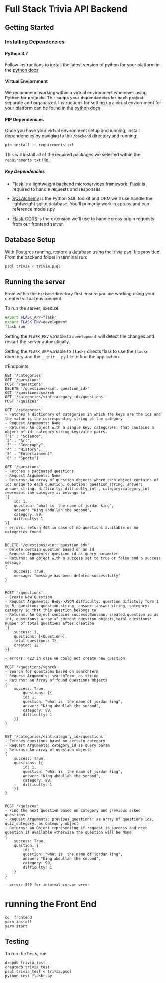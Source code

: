 # Full Stack Trivia API Backend

## Getting Started

### Installing Dependencies

#### Python 3.7

Follow instructions to install the latest version of python for your platform in the [python docs](https://docs.python.org/3/using/unix.html#getting-and-installing-the-latest-version-of-python)

#### Virtual Enviornment

We recommend working within a virtual environment whenever using Python for projects. This keeps your dependencies for each project separate and organaized. Instructions for setting up a virual enviornment for your platform can be found in the [python docs](https://packaging.python.org/guides/installing-using-pip-and-virtual-environments/)

#### PIP Dependencies

Once you have your virtual environment setup and running, install dependencies by naviging to the `/backend` directory and running:

```bash
pip install -r requirements.txt
```

This will install all of the required packages we selected within the `requirements.txt` file.

##### Key Dependencies

- [Flask](http://flask.pocoo.org/)  is a lightweight backend microservices framework. Flask is required to handle requests and responses.

- [SQLAlchemy](https://www.sqlalchemy.org/) is the Python SQL toolkit and ORM we'll use handle the lightweight sqlite database. You'll primarily work in app.py and can reference models.py. 

- [Flask-CORS](https://flask-cors.readthedocs.io/en/latest/#) is the extension we'll use to handle cross origin requests from our frontend server. 

## Database Setup
With Postgres running, restore a database using the trivia.psql file provided. From the backend folder in terminal run:
```bash
psql trivia < trivia.psql
```

## Running the server

From within the `backend` directory first ensure you are working using your created virtual environment.

To run the server, execute:

```bash
export FLASK_APP=flaskr
export FLASK_ENV=development
flask run
```

Setting the `FLASK_ENV` variable to `development` will detect file changes and restart the server automatically.

Setting the `FLASK_APP` variable to `flaskr` directs flask to use the `flaskr` directory and the `__init__.py` file to find the application. 


#Endpoints

```
GET '/categories'
GET '/questions'
POST '/questions'
DELETE '/questions/<int: question_id>'
GET '/questions/search'
GET '/categories/<int:category_id>/questions'
POST '/quizzes'

GET '/categories'
- Fetches a dictionary of categories in which the keys are the ids and the value is the corresponding string of the category
- Request Arguments: None
- Returns: An object with a single key, categories, that contains a object of id: category_string key:value pairs. 
{'1' : "Science",
'2' : "Art",
'3' : "Geography",
'4' : "History",
'5' : "Entertainment",
'6' : "Sports"}

GET '/questions'
- Fetches a paginated questions 
- Request Arguments: None
- Returns: An array of question objects where each object contains of id: uniqe to each question, question: question_string, answer: answer_string, difficulty: difficulty_int , category:category_int represent the category it belongs to 
[{
    id: 1,
    question: "what is  the name of jordan king",
    answer: "King abdullah the second",
    category: 99,
    difficulty: 1
}]
- errors: return 404 in case of no questions available or no categories found


DELETE '/questions/<int: question_id>'
- Delete certain question based on an id
- Request Arguments: question_id as query parameter
- Returns: an object with a success set to true or false and a success message
{
    success: True,
    message: "message has been deleted successfully"
}


POST '/questions'
- Create New Question 
- Request Arguments: Body->JSON difficulty: question difictuly form 1 to 5, question: question string, answer: answer string, category: category id that this question belongs to
- Returns: An Object contains success:Boolean, created:question id as int, questions: array of current question objects,total_questions: number of total questions after creation
[{
    success: 1,
    questions: [<Question>],
    total_questions: 12,
    created: 12
}]

- errors: 422 in case we could not create new question

POST '/questions/search'
- Search for questions based on searchTerm
- Request Arguments: searchTerm: as string
- Returns: an Array of found Questions Objects
{
    success: True,
        questions: [{
        id: 1,
        question: "what is  the name of jordan king",
        answer: "King abdullah the second",
        category: 99,
        difficulty: 1
    }]
}


GET '/categories/<int:category_id>/questions'
- Fetches questions based on certain category
- Request Arguments: category_id as query param
- Returns: An array of question objects
{
    success: True,
    questions: [{
        id: 1,
        question: "what is  the name of jordan king",
        answer: "King abdullah the second",
        category: 99,
        difficulty: 1
    }]
}


POST '/quizzes'
- Find the next question based on category and previous asked questions
- Request Arguments: previous_questions: as array of questions ids, quiz_category: as Category object
- Returns: an Object representing if request is success and next question if available otherwise the question will be None
{
    success: True,
    question: {
        id: 1,
        question: "what is  the name of jordan king",
        answer: "King abdullah the second",
        category: 99,
        difficulty: 1
    }
}

- erros: 500 for internal server error
```


# running the Front End 

```
cd  frontend
yarn install 
yarn start
```

## Testing
To run the tests, run
```
dropdb trivia_test
createdb trivia_test
psql trivia_test < trivia.psql
python test_flaskr.py
```